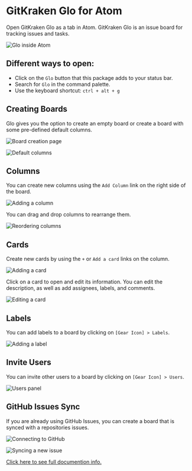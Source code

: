 # GitKraken Glo for Atom

Open GitKraken Glo as a tab in Atom. GitKraken Glo is an issue board for tracking issues and tasks.

![Glo inside Atom](https://user-images.githubusercontent.com/899916/36920216-328dfcf0-1e1d-11e8-8275-ac511a0f5783.png)

## Different ways to open:
- Click on the `Glo` button that this package adds to your status bar.
- Search for `Glo` in the command palette.
- Use the keyboard shortcut: `ctrl + alt + g`

## Creating Boards
Glo gives you the option to create an empty board or create a board with some pre-defined default columns.

![Board creation page](https://support.gitkraken.com/img/documentation/glo/start-glo-ing/create-board.png)

![Default columns](https://support.gitkraken.com/img/documentation/glo/start-glo-ing/starter-board.png)

## Columns
You can create new columns using the `Add Column` link on the right side of the board.

![Adding a column](https://support.gitkraken.com/img/documentation/glo/start-glo-ing/name-column.png)

You can drag and drop columns to rearrange them.

![Reordering columns](https://support.gitkraken.com/img/documentation/glo/start-glo-ing/rearrange-column.gif)

## Cards
Create new cards by using the `+` or `Add a card` links on the column.

![Adding a card](https://support.gitkraken.com/img/documentation/glo/start-glo-ing/name-card.png)

Click on a card to open and edit its information. You can edit the description, as well as add assignees, labels, and comments.

![Editing a card](https://support.gitkraken.com/img/documentation/glo/card-features/expand-description.gif)

## Labels
You can add labels to a board by clicking on `[Gear Icon] > Labels`.

![Adding a label](https://support.gitkraken.com/img/documentation/glo/card-features/create-label.png)

## Invite Users
You can invite other users to a board by clicking on `[Gear Icon] > Users`.

![Users panel](https://support.gitkraken.com/img/documentation/glo/start-glo-ing/manage-invite.png)

## GitHub Issues Sync
If you are already using GitHub Issues, you can create a board that is synced with a repositories issues.

![Connecting to GitHub](https://support.gitkraken.com/img/documentation/glo/github-sync/connect-github.gif)

![Syncing a new issue](https://support.gitkraken.com/img/documentation/glo/github-sync/sync-issue.gif)

[Click here to see full documention info.](https://support.gitkraken.com/glo/start-glo-ing)
